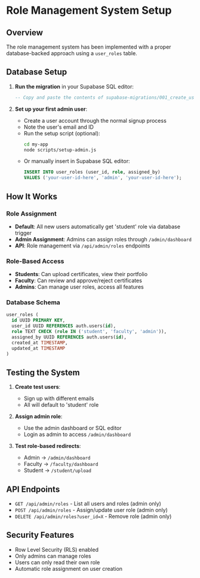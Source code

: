# Role Management System Setup

## Overview
The role management system has been implemented with a proper database-backed approach using a `user_roles` table.

## Database Setup

1. **Run the migration** in your Supabase SQL editor:
   ```sql
   -- Copy and paste the contents of supabase-migrations/001_create_user_roles.sql
   ```

2. **Set up your first admin user**:
   - Create a user account through the normal signup process
   - Note the user's email and ID
   - Run the setup script (optional):
     ```bash
     cd my-app
     node scripts/setup-admin.js
     ```
   - Or manually insert in Supabase SQL editor:
     ```sql
     INSERT INTO user_roles (user_id, role, assigned_by) 
     VALUES ('your-user-id-here', 'admin', 'your-user-id-here');
     ```

## How It Works

### Role Assignment
- **Default**: All new users automatically get 'student' role via database trigger
- **Admin Assignment**: Admins can assign roles through `/admin/dashboard`
- **API**: Role management via `/api/admin/roles` endpoints

### Role-Based Access
- **Students**: Can upload certificates, view their portfolio
- **Faculty**: Can review and approve/reject certificates
- **Admins**: Can manage user roles, access all features

### Database Schema
```sql
user_roles (
  id UUID PRIMARY KEY,
  user_id UUID REFERENCES auth.users(id),
  role TEXT CHECK (role IN ('student', 'faculty', 'admin')),
  assigned_by UUID REFERENCES auth.users(id),
  created_at TIMESTAMP,
  updated_at TIMESTAMP
)
```

## Testing the System

1. **Create test users**:
   - Sign up with different emails
   - All will default to 'student' role

2. **Assign admin role**:
   - Use the admin dashboard or SQL editor
   - Login as admin to access `/admin/dashboard`

3. **Test role-based redirects**:
   - Admin → `/admin/dashboard`
   - Faculty → `/faculty/dashboard`  
   - Student → `/student/upload`

## API Endpoints

- `GET /api/admin/roles` - List all users and roles (admin only)
- `POST /api/admin/roles` - Assign/update user role (admin only)
- `DELETE /api/admin/roles?user_id=X` - Remove role (admin only)

## Security Features

- Row Level Security (RLS) enabled
- Only admins can manage roles
- Users can only read their own role
- Automatic role assignment on user creation
